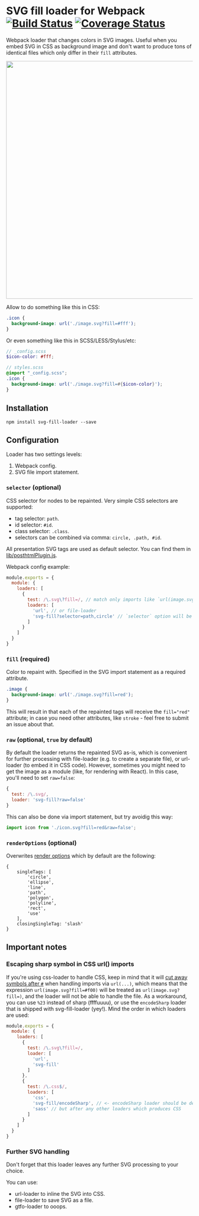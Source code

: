# SVG fill loader for Webpack [![Build Status](https://travis-ci.org/kisenka/svg-fill-loader.svg?branch=master)](https://travis-ci.org/kisenka/svg-fill-loader) [![Coverage Status](https://coveralls.io/repos/github/kisenka/svg-fill-loader/badge.svg?branch=master)](https://coveralls.io/github/kisenka/svg-fill-loader?branch=master)

Webpack loader that changes colors in SVG images.
Useful when you embed SVG in CSS as background image and don't want to produce
tons of identical files which only differ in their `fill` attributes.

<a href="https://raw.githubusercontent.com/kisenka/svg-fill-loader/master/preview.gif">
  <img src="https://raw.githubusercontent.com/kisenka/svg-fill-loader/master/preview.gif" width="640">
</a>

Allow to do something like this in CSS:
```css
.icon {
  background-image: url('./image.svg?fill=#fff');
}
```

Or even something like this in SCSS/LESS/Stylus/etc:
```scss
// _config.scss
$icon-color: #fff;

// styles.scss
@import "_config.scss";
.icon {
  background-image: url('./image.svg?fill=#{$icon-color}');
}
```

## Installation

```
npm install svg-fill-loader --save
```

## Configuration

Loader has two settings levels:

1. Webpack config.
2. SVG file import statement.

### `selector` (optional)

CSS selector for nodes to be repainted. Very simple CSS selectors are supported: 
- tag selector: `path`.
- id selector: `#id`.
- class selector: `.class`.
- selectors can be combined via comma: `circle, .path, #id`.

All presentation SVG tags are used as default selector. You can find them in [lib/posthtmlPlugin.js](https://github.com/kisenka/svg-fill-loader/blob/master/lib/posthtmlPlugin.js#L18).

Webpack config example:

```js
module.exports = {
  module: {
    loaders: [
      {
        test: /\.svg\?fill=/, // match only imports like `url(image.svg?fill=red)`
        loaders: [
          'url', // or file-loader
          'svg-fill?selector=path,circle' // `selector` option will be used for all images processed by loader
        ]
      }
    ]
  }
}
```

### `fill` (required)

Color to repaint with. Specified in the SVG import statement as a required attribute.

```css
.image {
  background-image: url('./image.svg?fill=red');
}
```

This will result in that each of the repainted tags will receive the `fill="red"` attribute;
in case you need other attributes, like `stroke` - feel free to submit an issue about that.

### `raw` (optional, `true` by default)

By default the loader returns the repainted SVG as-is, which is convenient for further processing with
file-loader (e.g. to create a separate file), or url-loader (to embed it in CSS code).
However, sometimes you might need to get the image as a module (like, for rendering with React).
In this case, you'll need to set `raw=false`:

```js
{
  test: /\.svg/,
  loader: 'svg-fill?raw=false'
}
```

This can also be done via import statement, but try avoidig this way:

```js
import icon from './icon.svg?fill=red&raw=false';
```

### `renderOptions` (optional)

Overwrites [render options](https://github.com/posthtml/posthtml-render#options) which by default are the following:

    {
        singleTags: [
            'circle',
            'ellipse',
            'line',
            'path',
            'polygon',
            'polyline',
            'rect',
            'use'
        ],
        closingSingleTag: 'slash'
    }
    


## Important notes

### Escaping sharp symbol in CSS url() imports

If you're using css-loader to handle CSS, keep in mind that it will [cut away symbols after `#`](https://github.com/webpack/css-loader/blob/master/lib/loader.js#L79)
when handling imports via `url(...)`, which means that the expression `url(image.svg?fill=#f00)` will be treated as `url(image.svg?fill=)`,
and the loader will not be able to handle the file. As a workaround, you can use `%23` instead of sharp (ffffuuuu),
or use the `encodeSharp` loader that is shipped with svg-fill-loader (yey!).
Mind the order in which loaders are used:

```js
module.exports = {
  module: {
    loaders: [
      {
        test: /\.svg\?fill=/,
        loader: [
          'url',
          'svg-fill'
        ]
      },
      {
        test: /\.css$/,
        loaders: [
          'css',
          'svg-fill/encodeSharp', // <- encodeSharp loader should be defined BEFORE css-loader
          'sass' // but after any other loaders which produces CSS
        ]
      }
    ]
  }
}
```

### Further SVG handling

Don't forget that this loader leaves any further SVG processing to your choice.

You can use:
* url-loader to inline the SVG into CSS.
* file-loader to save SVG as a file.
* gtfo-loader to ooops.
